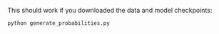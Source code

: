 This should work if you downloaded the data and model checkpoints:

```
python generate_probabilities.py
```